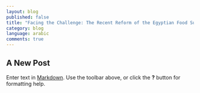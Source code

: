 ```yaml
---
layout: blog
published: false
title: "Facing the Challenge: The Recent Reform of the Egyptian Food Subsidy System - arabic"
category: blog
language: arabic
comments: true
---
```


## A New Post

Enter text in [Markdown](http://daringfireball.net/projects/markdown/). Use the toolbar above, or click the **?** button for formatting help.
